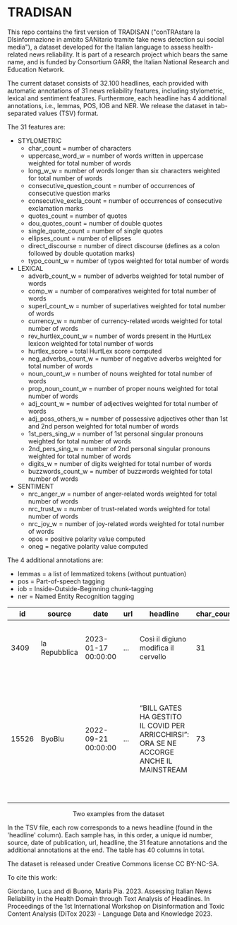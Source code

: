 # TRADISAN
This repo contains the first version of TRADISAN ("conTRAstare la DIsinformazione in ambito SANitario tramite fake news detection sui social media"), a dataset developed for the Italian language to assess health-related news reliability. It is part of a research project which bears the same name, and is funded by Consortium GARR, the Italian National Research and Education Network.

The current dataset consists of 32.100 headlines, each provided with automatic annotations of 31 news reliability features, including stylometric, lexical and sentiment features. Furthermore, each headline has 4 additional annotations, i.e., lemmas, POS, IOB and NER. We release the dataset in tab-separated values (TSV) format.

The 31 features are:
- STYLOMETRIC
  - char_count = number of characters
  - uppercase_word_w = number of words written in uppercase weighted for total number of words
  - long_w_w = number of words longer than six characters weighted for total number of words
  - consecutive_question_count = number of occurrences of consecutive question marks
  - consecutive_excla_count = number of occurrences of consecutive exclamation marks
  - quotes_count = number of quotes
  - dou_quotes_count = number of double quotes
  - single_quote_count = number of single quotes
  - ellipses_count = number of ellipses
  - direct_discourse = number of direct discourse (defines as a colon followed by double quotation marks)
  - typo_count_w = number of typos weighted for total number of words
- LEXICAL
  - adverb_count_w = number of adverbs weighted for total number of words
  - comp_w = number of comparatives weighted for total number of words
  - superl_count_w = number of superlatives weighted for total number of words
  - currency_w = number of currency-related words weighted for total number of words
  - rev_hurtlex_count_w = number of words present in the HurtLex lexicon weighted for total number of words
  - hurtlex_score = total HurtLex score computed
  - neg_adverbs_count_w = number of negative adverbs weighted for total number of words
  - noun_count_w = number of nouns weighted for total number of words
  - prop_noun_count_w = number of proper nouns weighted for total number of words
  - adj_count_w = number of adjectives weighted for total number of words
  - adj_poss_others_w = number of possessive adjectives other than 1st and 2nd person weighted for total number of words
  - 1st_pers_sing_w = number of 1st personal singular pronouns weighted for total number of words
  - 2nd_pers_sing_w = number of 2nd personal singular pronouns weighted for total number of words
  - digits_w = number of digits weighted for total number of words
  - buzzwords_count_w = number of buzzwords weighted for total number of words
- SENTIMENT
  - nrc_anger_w = number of anger-related words weighted for total number of words
  - nrc_trust_w = number of trust-related words weighted for total number of words
  - nrc_joy_w = number of joy-related words weighted for total number of words
  - opos = positive polarity value computed
  - oneg =  negative polarity value computed

 The 4 additional annotations are:
 - lemmas = a list of lemmatized tokens (without puntuation)
 - pos = Part-of-speech tagging 
 - iob = Inside-Outside-Beginning chunk-tagging
 - ner = Named Entity Recognition tagging

| id | source | date | url | headline | char_count | ... | oneg | lemmas | ... | ner |
| -- | ------ | ---- | --- | -------- | ---------- | --- | ---- | ------ | --- | --- |
| 3409 | la Repubblica | 2023-01-17 00:00:00 | ... | Così il digiuno modifica il cervello | 31 | ... | 0.6437915 | ['così', 'il', 'digiuno', 'modifica', 'il', 'cervello'] | ... | ['O', 'O', 'O', 'O', 'O', 'O'] |
| 15526 | ByoBlu | 2022-09-21 00:00:00 | ... | “BILL GATES HA GESTITO IL COVID PER ARRICCHIRSI”: ORA SE NE ACCORGE ANCHE IL MAINSTREAM | 73 | ... | 0.0032087807 | ['BILL', 'GATES', 'HA', 'GESTITO', 'IL', 'COVID', 'PER', 'ARRICCHIRSI', 'oRA', 'sE', 'NE', 'ACCORGE', 'ANCHE', 'IL', 'MAINSTREAM'] | ['O', 'MISC', 'MISC', 'O', 'MISC', 'O', 'ORG', 'O', 'ORG', 'O', 'O', 'O', 'O', 'O', 'O', 'O', 'O', 'MISC'] |

<p align="center">
Two examples from the dataset
</p>  

In the TSV file, each row corresponds to a news headline (found in the 'headline' column). Each sample has, in this order, a unique id number, source, date of publication, url, headline, the 31 feature annotations and the additional annotations at the end. The table has 40 columns in total.

The dataset is released under Creative Commons license CC BY-NC-SA.

To cite this work:

Giordano, Luca and di Buono, Maria Pia. 2023.  Assessing Italian News Reliability in the Health Domain through Text Analysis of Headlines. In Proceedings of the 1st International Workshop on Disinformation and Toxic Content Analysis (DiTox 2023) - Language Data and Knowledge 2023.
